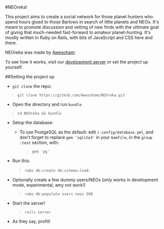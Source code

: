 #NEOreka!

This project aims to create a social network for those planet hunters who spend hours glued to those Barlows in search of little planets and NEOs. It's meant to promote discussion and vetting of new finds with the ultimate goal of giving that much-needed fast-forward to amateur planet-hunting.
It's mostly written in Ruby on Rails, with bits of JavaScript and CSS here and there.

NEOreka was made by [Awesoham](http://awesoham.wordpress.com).


To see how it works, visit our [development server](http://neoreka.herokuapp.com) or set the project up yourself.

##Setting the project up

* `git clone` the repo:
> `git clone https://github.com/Awesoham/NEOreka.git`

* Open the directory and run `bundle`
> `cd NEOreka && bundle`

* Setup the database:

    * To use PostgeSQL as the default: edit `/.config/database.yml`, and don't forget to replace `gem 'sqlite3'` in your `Gemfile`, in the `group :test` section, with: 
    
        > `gem 'pg'`
          
* Run this:
    > `rake db:create db:schema:load`.

* Optionally create a few dummy users/NEOs (only works in development mode, experimental, amy not work!)
    > `rake db:populate users neos 500`

* Start the server!
    > `rails server`

* As they say, profit!
